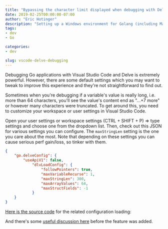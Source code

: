 ```yaml
---
title: "Bypassing the character limit displayed when debugging with Delve and VSCode"
date: 2019-02-25T00:00:00-07:00
author: "Eric Hotinger"
description: "Setting up a Windows environment for Golang (including Make)"
tags:
- dev
- Go

categories:
- dev

slug: vscode-delve-debugging
---
```


Debugging Go applications with Visual Studio Code and Delve is extremely powerful. However, there are some default settings which you may want to tweak to improve this experience and they're not straightforward to find out.

Sometimes when you're debugging if a variable's value is really long, i.e. more than 64 characters, you'll see the value's content end as "...+7 more" or however many characters were truncated. To get around this, you need to customize your workspace or user settings in Visual Studio Code.

Open your user settings or workspace settings (CTRL + SHIFT + P) => type settings and choose one from the dropdown list. Then, check out this JSON for various settings you can configure. The `maxStringLen` setting is the one you care about the most. Note that depending on these settings you can cause serious perf gain/loss, so tinker with them.

```json
{
    "go.delveConfig": {
        "useApiV1": false,
            "dlvLoadConfig": {
                "followPointers": true,
                "maxVariableRecurse": 1,
                "maxStringLen": 300,
                "maxArrayValues": 64,
                "maxStructFields": -1
            }
    }
}
```

[Here is the source code](https://github.com/Microsoft/vscode-go/blob/master/src/goDebugConfiguration.ts) for the related configuration loading:

And there's some [useful discussion here](https://github.com/Microsoft/vscode-go/issues/1555#issuecomment-393366905) before the feature was added.